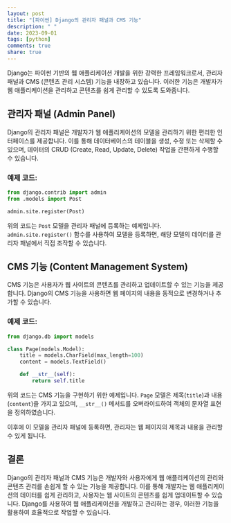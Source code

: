 ```yaml
---
layout: post
title: "[파이썬] Django의 관리자 패널과 CMS 기능"
description: " "
date: 2023-09-01
tags: [python]
comments: true
share: true
---
```


Django는 파이썬 기반의 웹 애플리케이션 개발을 위한 강력한 프레임워크로서, 관리자 패널과 CMS (콘텐츠 관리 시스템) 기능을 내장하고 있습니다. 이러한 기능은 개발자가 웹 애플리케이션을 관리하고 콘텐츠를 쉽게 관리할 수 있도록 도와줍니다.

## 관리자 패널 (Admin Panel)

Django의 관리자 패널은 개발자가 웹 애플리케이션의 모델을 관리하기 위한 편리한 인터페이스를 제공합니다. 이를 통해 데이터베이스의 테이블을 생성, 수정 또는 삭제할 수 있으며, 데이터의 CRUD (Create, Read, Update, Delete) 작업을 간편하게 수행할 수 있습니다.

### 예제 코드:

```python
from django.contrib import admin
from .models import Post

admin.site.register(Post)
```

위의 코드는 `Post` 모델을 관리자 패널에 등록하는 예제입니다. `admin.site.register()` 함수를 사용하여 모델을 등록하면, 해당 모델의 데이터를 관리자 패널에서 직접 조작할 수 있습니다.

## CMS 기능 (Content Management System)

CMS 기능은 사용자가 웹 사이트의 콘텐츠를 관리하고 업데이트할 수 있는 기능을 제공합니다. Django의 CMS 기능을 사용하면 웹 페이지의 내용을 동적으로 변경하거나 추가할 수 있습니다.

### 예제 코드:

```python
from django.db import models

class Page(models.Model):
    title = models.CharField(max_length=100)
    content = models.TextField()

    def __str__(self):
        return self.title
```

위의 코드는 CMS 기능을 구현하기 위한 예제입니다. `Page` 모델은 제목(`title`)과 내용(`content`)을 가지고 있으며, `__str__()` 메서드를 오버라이드하여 객체의 문자열 표현을 정의하였습니다.

이후에 이 모델을 관리자 패널에 등록하면, 관리자는 웹 페이지의 제목과 내용을 관리할 수 있게 됩니다.

## 결론

Django의 관리자 패널과 CMS 기능은 개발자와 사용자에게 웹 애플리케이션의 관리와 콘텐츠 관리를 손쉽게 할 수 있는 기능을 제공합니다. 이를 통해 개발자는 웹 애플리케이션의 데이터를 쉽게 관리하고, 사용자는 웹 사이트의 콘텐츠를 쉽게 업데이트할 수 있습니다. Django를 사용하여 웹 애플리케이션을 개발하고 관리하는 경우, 이러한 기능을 활용하여 효율적으로 작업할 수 있습니다.